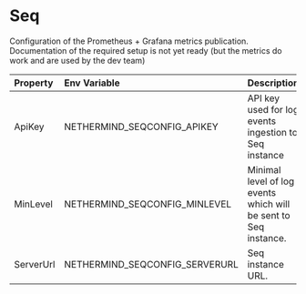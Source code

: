 # Seq

Configuration of the Prometheus + Grafana metrics publication. Documentation of the required setup is not yet ready (but the metrics do work and are used by the dev team)

| Property | Env Variable | Description | Default |
| :--- | :--- | :--- | :--- |
| ApiKey | NETHERMIND_SEQCONFIG_APIKEY | API key used for log events ingestion to Seq instance |  |
| MinLevel | NETHERMIND_SEQCONFIG_MINLEVEL | Minimal level of log events which will be sent to Seq instance. | Off |
| ServerUrl | NETHERMIND_SEQCONFIG_SERVERURL | Seq instance URL. | "http://localhost:5341 |
